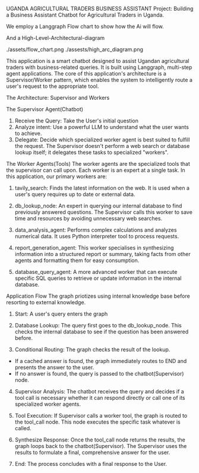 UGANDA AGRICULTURAL TRADERS BUSINESS ASSISTANT
Project: Building a Business Assistant Chatbot for Agricultural Traders in Uganda. 


We employ a Langgraph Flow chart to show how the Ai will flow.

And a High-Level-Architectural-diagram




./assets/flow_chart.png
./assests/high_arc_diagram.png

This application is a smart chatbot designed to assist Ugandan agricultural traders with business-related queries. It is built using Langgraph, multi-step agent applications. The core of this application's architecture is a Supervisor/Worker pattern, which enables the system to intelligently route a user's request to the appropriate tool.

The Architecture: Supervisor and Workers

The Supervisor Agent(Chatbot)
1. Receive the Query: Take the User's initial question
2. Analyze intent: Use a powerful LLM to understand what the user wants to achieve.
3. Delegate: Decide which specialized worker agent is best suited to fulfill the request.
The Supervisor doesn't perform a web search or database lookup itself; it delegates these tasks to specialized "workers".

The Worker Agents(Tools)
The worker agents are the specialized tools that the supervisor can call upon. Each worker is an expert at a single task. In  this application, our primary workers are:

1. tavily_search: Finds the latest information on the web. It is used when a user's query requires up to date or external data.

2. db_lookup_node: An expert in querying our internal database to find previously answered questions. The Supervisor  calls this worker to save time and resources by avoiding unnecessary web searches.

3. data_analysis_agent: Performs complex calculations and analyzes numerical data. It uses Python interpreter tool to process requests.

4. report_generation_agent: This worker specialises in synthesizing information into a structured report or summary, taking facts from other agents and formatting them for easy consumption.

5. database_query_agent: A more advanced worker that can execute specific SQL queries to retrieve or update information in the internal database.

Application Flow
The graph priotizes using internal knowledge base before resorting to external knowledge.

1. Start: A user's query enters the graph

2. Database Lookup: The query first goes to the db_lookup_node. This checks the internal database to see if the question has been answered before.

3. Conditional Routing: The graph checks the result of the lookup.
* If a cached answer is found, the graph immediately routes to END and presents the answer to the user.
* If no answer is found, the query is passed to the chatbot(Supervisor) node.

4. Supervisor Analysis: The chatbot receives the query and decides if a tool call is necessary whether it can respond directly or call one of its specialized worker agents.

5. Tool Execution: If Supervisor calls a worker tool, the graph is routed to the tool_call node. This node executes the specific task whatever is called.

6. Synthesize Response: Once the tool_call node returns the results, the graph loops back to the chatbot(Supervisor). The Supervisor uses the results to formulate a final, comprehensive answer for the user.

7. End: The process concludes with a final response to the User.
















